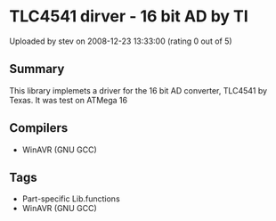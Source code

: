 # TLC4541 dirver - 16 bit AD by TI

Uploaded by stev on 2008-12-23 13:33:00 (rating 0 out of 5)

## Summary

This library implemets a driver for the 16 bit AD converter, TLC4541 by Texas. It was test on ATMega 16

## Compilers

- WinAVR (GNU GCC)

## Tags

- Part-specific Lib.functions
- WinAVR (GNU GCC)
